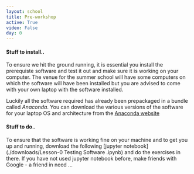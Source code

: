 ```yaml
---
layout: school
title: Pre-workshop
active: True
video: False
day: 0
---
```


#### Stuff to install..

To ensure we hit the ground running, it is essential you install the prerequiste software and test it out and make sure it is working on your computer. The venue for the summer school will have some computers on which the software will have been installed but you are advised to come with your own laptop with the software installed.


Luckily all the software required has already been prepackaged in a bundle called *Anaconda*. You can download the various versions of the software for your laptop OS and architecture from the [Anaconda website](https://www.continuum.io/downloads)


#### Stuff to do..

To ensure that the software is working fine on your machine and to get you up and running, download the following [jupyter notebook](./downloads/Lesson-0 Testing  Software .ipynb) and do the exercises in there. If you have not used jupyter notebook before, make friends with Google - a friend in need ...
